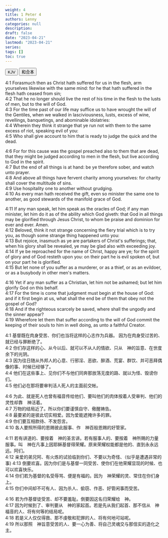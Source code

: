 ```yaml
---
weight: 4
title: 1 Peter 4
authors: Lenny
categories: null
description: 
draft: false
date: "2023-04-21"
lastmod: "2023-04-21"
series: 
tags: []
toc: true
---
```


<!--more-->

<!-- Tab links -->

<div class="tab">
  <button class="tablinks active" onclick="tablabel(event, 'english')">KJV</button>
  <button class="tablinks" onclick="tablabel(event, 'chinese')">和合本</button>
</div>

<!-- Tab content -->
<div id="english" class="tabcontent" style="display:block">

4:1 Forasmuch then as Christ hath suffered for us in the flesh, arm yourselves likewise with the same mind: for he that hath suffered in the flesh hath ceased from sin;  
4:2 That he no longer should live the rest of his time in the flesh to the lusts of men, but to the will of God.  
4:3 For the time past of our life may suffice us to have wrought the will of the Gentiles, when we walked in lasciviousness, lusts, excess of wine, revellings, banquetings, and abominable idolatries:  
4:4 Wherein they think it strange that ye run not with them to the same excess of riot, speaking evil of you:  
4:5 Who shall give account to him that is ready to judge the quick and the dead.  

4:6 For for this cause was the gospel preached also to them that are dead, that they might be judged according to men in the flesh, but live according to God in the spirit.  
4:7 But the end of all things is at hand: be ye therefore sober, and watch unto prayer.  
4:8 And above all things have fervent charity among yourselves: for charity shall cover the multitude of sins.  
4:9 Use hospitality one to another without grudging.  
4:10 As every man hath received the gift, even so minister the same one to another, as good stewards of the manifold grace of God.  

4:11 If any man speak, let him speak as the oracles of God; if any man minister, let him do it as of the ability which God giveth: that God in all things may be glorified through Jesus Christ, to whom be praise and dominion for ever and ever. Amen.  
4:12 Beloved, think it not strange concerning the fiery trial which is to try you, as though some strange thing happened unto you:  
4:13 But rejoice, inasmuch as ye are partakers of Christ's sufferings; that, when his glory shall be revealed, ye may be glad also with exceeding joy.  
4:14 If ye be reproached for the name of Christ, happy are ye; for the spirit of glory and of God resteth upon you: on their part he is evil spoken of, but on your part he is glorified.  
4:15 But let none of you suffer as a murderer, or as a thief, or as an evildoer, or as a busybody in other men's matters.  

4:16 Yet if any man suffer as a Christian, let him not be ashamed; but let him glorify God on this behalf.  
4:17 For the time is come that judgment must begin at the house of God: and if it first begin at us, what shall the end be of them that obey not the gospel of God?  
4:18 And if the righteous scarcely be saved, where shall the ungodly and the sinner appear?  
4:19 Wherefore let them that suffer according to the will of God commit the keeping of their souls to him in well doing, as unto a faithful Creator.  

</div>


<div id="chinese" class="tabcontent">

4:1 基督既在肉身受苦、你们也当将这样的心志作为兵器。  因为在肉身受过苦的、就已经与罪断绝了。  
4:2 你们存这样的心、从今以后、就可以不从人的情欲、只从　神的旨意、在世度余下的光阴。  
4:3 因为往日随从外邦人的心意、行邪淫、恶欲、醉酒、荒宴、群饮、并可恶拜偶像的事、时候已经够了。  
4:4 他们在这些事上、见你们不与他们同奔那放荡无度的路、就以为怪、毁谤你们。  
4:5 他们必在那将要审判活人死人的主面前交帐。  

4:6 为此、就是死人也曾有福音传给他们、要叫他们的肉体按着人受审判、他们的灵性却靠　神活着。  
4:7 万物的结局近了。所以你们要谨慎自守、儆醒祷告。  
4:8 最要紧的是彼此切实相爱。因为爱能遮掩许多的罪。  
4:9 你们要互相款待、不发怨言。  
4:10 各人要照所得的恩赐彼此服事、作　神百般恩赐的好管家。  

4:11 若有讲道的、要按着　神的圣言讲。若有服事人的、要按着　神所赐的力量服事。叫　神在凡事上因耶稣基督得荣耀。原来荣耀权能都是他的、直到永永远远。阿们。  
4:12 亲爱的弟兄阿、有火炼的试验临到你们、不要以为奇怪、（似乎是遭遇非常的事)
4:13 倒要欢喜。因为你们是与基督一同受苦、使你们在他荣耀显现的时候、也可以欢喜快乐。  
4:14 你们若为基督的名受辱骂、便是有福的。因为　神荣耀的灵、常住在你们身上。  
4:15 你们中间却不可有人、因为杀人、偷窃、作恶、好管闲事而受苦。  

4:16 若为作基督徒受苦、却不要羞耻。倒要因这名归荣耀给　神。  
4:17 因为时候到了、审判要从　神的家起首。若是先从我们起首、那不信从　神福音的人、将有何等的结局呢。  
4:18 若是义人仅仅得救、那不虔敬和犯罪的人、将有何地可站呢。  
4:19 所以那照　神旨意受苦的人、要一心为善、将自己灵魂交与那信实的造化之主。  
</div>
